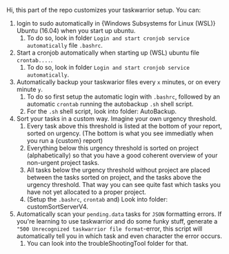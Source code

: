 Hi, this part of the repo customizes your taskwarrior setup. You can:
1. login to sudo automatically in {Windows Subsystems for Linux (WSL)} Ubuntu (16.04) when you start up ubuntu.
    1. To do so, look in folder `Login and start cronjob service automatically` file `.bashrc`.
2. Start a cronjob automatically when starting up (WSL) ubuntu file `crontab....`. 
    1. To do so, look in folder `Login and start cronjob service automatically`.
3. Automatically backup your taskwarior files every `x` minutes, or on every minute `y`.
    1. To do so first setup the automatic login with `.bashrc`,
    followed by an automatic `crontab` running the autobackup `.sh` shell script. 
    2. For the `.sh` shell script, look into folder: AutoBackup.
4. Sort your tasks in a custom way. Imagine your own urgency threshold. 
    1. Every task above this threshold is listed at the bottom of your report, sorted on urgency.
    (The bottom is what you see immediatly when you run a {custom} report)
    2. Everything below this urgency threshold is sorted on project (alphabetically) so that you have a good coherent 
    overview of your non-urgent project tasks. 
    3. All tasks below the urgency threshold without project are placed between the tasks sorted on project,
    and the tasks above the urgency threshold. That way you can see quite fast which tasks you have not yet
    allocated to a proper project. 
    4. (Setup the `.bashrc`, `crontab` and) Look into folder: customSortServerV4.
5. Automatically scan your `pending.data` tasks for `JSON` formatting errors. If you're learning to use
taskwarrior and do some funky stuff, generate a `"500 Unrecognized taskwarrior file format`-error, this script will automatically tell you in which task and even character the error occurs. 
    1. You can look into the troubleShootingTool folder for that.
